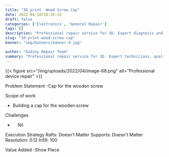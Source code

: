 ```yaml
---
title: "3D print  Wood Screw Cap"
date: 2022-04-18T10:35:15
draft: false
categories: ['Electronics', 'General Repair']
tags: []
description: "Professional repair service for 3D. Expert diagnosis and quality repairs in Bangalore."
slug: "3d-print-wood-screw-cap"
banner: "img/banners/banner-4.jpg"

author: "Gadjoy Repair Team"
summary: "Professional repair service for 3D. Expert technicians, quality parts, warranty included."
---
```


{{< figure src="/img/uploads/2022/04/image-68.png" alt="Professional device repair" >}}

Problem Statement -Cap for the wooden screw

Scope of work

- Building a cap for the wooden screw

Challenges

- &nbsp;&nbsp;&nbsp; Nil

Execution Strategy Rafts: Doesn't Matter Supports: Doesn't Matter Resolution: 0.12 Infill: 100

Value Added -Show Piece